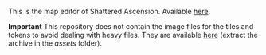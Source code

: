 This is the map editor of Shattered Ascension.
Available [here](https://www.astralvault.net/games/SA/MapEditor/SA-map-editor/).

**Important**
This repository does not contain the image files for the tiles and tokens to avoid dealing with heavy files. They are available [here](https://www.astralvault.net/games/SA/MapEditor/assets.zip) (extract the archive in the *assets* folder).